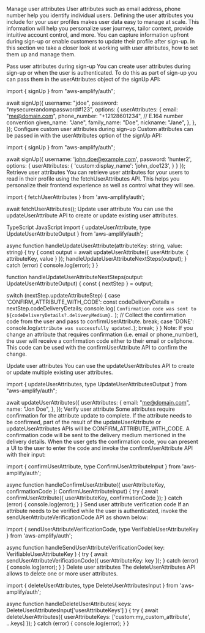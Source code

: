 Manage user attributes
User attributes such as email address, phone number help you identify individual users. Defining the user attributes you include for your user profiles makes user data easy to manage at scale. This information will help you personalize user journeys, tailor content, provide intuitive account control, and more. You can capture information upfront during sign-up or enable customers to update their profile after sign-up. In this section we take a closer look at working with user attributes, how to set them up and manage them.

Pass user attributes during sign-up
You can create user attributes during sign-up or when the user is authenticated. To do this as part of sign-up you can pass them in the userAttributes object of the signUp API:

import { signUp } from "aws-amplify/auth";

await signUp({
  username: "jdoe",
  password: "mysecurerandompassword#123",
  options: {
    userAttributes: {
      email: "me@domain.com",
      phone_number: "+12128601234", // E.164 number convention
      given_name: "Jane",
      family_name: "Doe",
      nickname: "Jane",
    },
  },
});
Configure custom user attributes during sign-up
Custom attributes can be passed in with the userAttributes option of the signUp API:

import { signUp } from "aws-amplify/auth";

await signUp({
  username: 'john.doe@example.com',
  password: 'hunter2',
  options: {
    userAttributes: {
      'custom:display_name': 'john_doe123',
    }
  }
});
Retrieve user attributes
You can retrieve user attributes for your users to read in their profile using the fetchUserAttributes API. This helps you personalize their frontend experience as well as control what they will see.

import { fetchUserAttributes } from 'aws-amplify/auth';

await fetchUserAttributes();
Update user attribute
You can use the updateUserAttribute API to create or update existing user attributes.

TypeScript
JavaScript
import {
  updateUserAttribute,
  type UpdateUserAttributeOutput
} from 'aws-amplify/auth';

async function handleUpdateUserAttribute(attributeKey: string, value: string) {
  try {
    const output = await updateUserAttribute({
      userAttribute: {
        attributeKey,
        value
      }
    });
    handleUpdateUserAttributeNextSteps(output);
  } catch (error) {
    console.log(error);
  }
}

function handleUpdateUserAttributeNextSteps(output: UpdateUserAttributeOutput) {
  const { nextStep } = output;

  switch (nextStep.updateAttributeStep) {
    case 'CONFIRM_ATTRIBUTE_WITH_CODE':
      const codeDeliveryDetails = nextStep.codeDeliveryDetails;
      console.log(
        `Confirmation code was sent to ${codeDeliveryDetails?.deliveryMedium}.`
      );
      // Collect the confirmation code from the user and pass to confirmUserAttribute.
      break;
    case 'DONE':
      console.log(`attribute was successfully updated.`);
      break;
  }
}
Note: If you change an attribute that requires confirmation (i.e. email or phone_number), the user will receive a confirmation code either to their email or cellphone. This code can be used with the confirmUserAttribute API to confirm the change.

Update user attributes
You can use the updateUserAttributes API to create or update multiple existing user attributes.

import { updateUserAttributes, type UpdateUserAttributesOutput } from "aws-amplify/auth";

await updateUserAttributes({
  userAttributes: {
    email: "me@domain.com",
    name: "Jon Doe",
  },
});
Verify user attribute
Some attributes require confirmation for the attribute update to complete. If the attribute needs to be confirmed, part of the result of the updateUserAttribute or updateUserAttributes APIs will be CONFIRM_ATTRIBUTE_WITH_CODE. A confirmation code will be sent to the delivery medium mentioned in the delivery details. When the user gets the confirmation code, you can present a UI to the user to enter the code and invoke the confirmUserAttribute API with their input:

import {
  confirmUserAttribute,
  type ConfirmUserAttributeInput
} from 'aws-amplify/auth';

async function handleConfirmUserAttribute({
  userAttributeKey,
  confirmationCode
}: ConfirmUserAttributeInput) {
  try {
    await confirmUserAttribute({ userAttributeKey, confirmationCode });
  } catch (error) {
    console.log(error);
  }
}
Send user attribute verification code
If an attribute needs to be verified while the user is authenticated, invoke the sendUserAttributeVerificationCode API as shown below:

import {
  sendUserAttributeVerificationCode,
  type VerifiableUserAttributeKey
} from 'aws-amplify/auth';

async function handleSendUserAttributeVerificationCode(
  key: VerifiableUserAttributeKey
) {
  try {
    await sendUserAttributeVerificationCode({
      userAttributeKey: key
    });
  } catch (error) {
    console.log(error);
  }
}
Delete user attributes
The deleteUserAttributes API allows to delete one or more user attributes.

import {
  deleteUserAttributes,
  type DeleteUserAttributesInput
} from 'aws-amplify/auth';

async function handleDeleteUserAttributes(
  keys: DeleteUserAttributesInput['userAttributeKeys']
) {
  try {
    await deleteUserAttributes({
      userAttributeKeys: ['custom:my_custom_attribute', ...keys]
    });
  } catch (error) {
    console.log(error);
  }
}